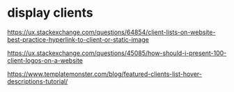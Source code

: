 # display clients

https://ux.stackexchange.com/questions/64854/client-lists-on-website-best-practice-hyperlink-to-client-or-static-image

https://ux.stackexchange.com/questions/45085/how-should-i-present-100-client-logos-on-a-website

https://www.templatemonster.com/blog/featured-clients-list-hover-descriptions-tutorial/

